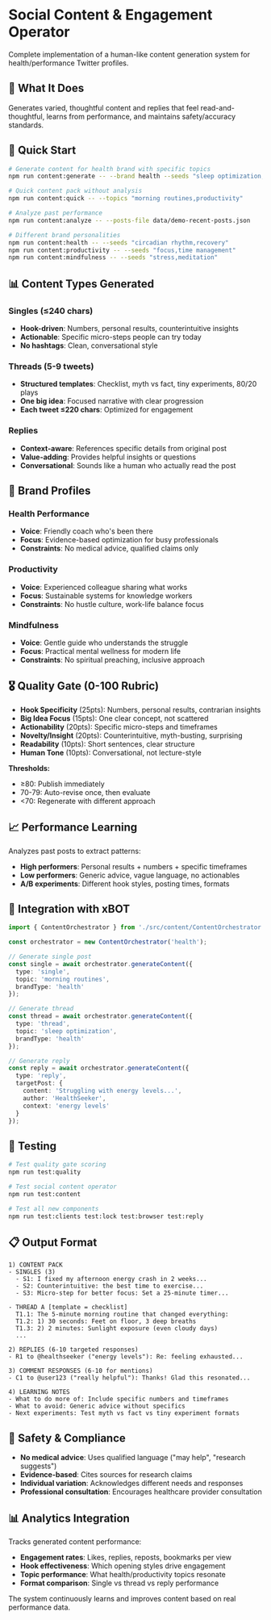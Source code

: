 # Social Content & Engagement Operator

Complete implementation of a human-like content generation system for health/performance Twitter profiles.

## 🎯 What It Does

Generates varied, thoughtful content and replies that feel read-and-thoughtful, learns from performance, and maintains safety/accuracy standards.

## 🚀 Quick Start

```bash
# Generate content for health brand with specific topics
npm run content:generate -- --brand health --seeds "sleep optimization,energy management"

# Quick content pack without analysis
npm run content:quick -- --topics "morning routines,productivity"

# Analyze past performance
npm run content:analyze -- --posts-file data/demo-recent-posts.json

# Different brand personalities
npm run content:health -- --seeds "circadian rhythm,recovery"
npm run content:productivity -- --seeds "focus,time management" 
npm run content:mindfulness -- --seeds "stress,meditation"
```

## 📊 Content Types Generated

### Singles (≤240 chars)
- **Hook-driven**: Numbers, personal results, counterintuitive insights
- **Actionable**: Specific micro-steps people can try today
- **No hashtags**: Clean, conversational style

### Threads (5-9 tweets)
- **Structured templates**: Checklist, myth vs fact, tiny experiments, 80/20 plays
- **One big idea**: Focused narrative with clear progression
- **Each tweet ≤220 chars**: Optimized for engagement

### Replies
- **Context-aware**: References specific details from original post
- **Value-adding**: Provides helpful insights or questions
- **Conversational**: Sounds like a human who actually read the post

## 🎨 Brand Profiles

### Health Performance
- **Voice**: Friendly coach who's been there
- **Focus**: Evidence-based optimization for busy professionals
- **Constraints**: No medical advice, qualified claims only

### Productivity
- **Voice**: Experienced colleague sharing what works
- **Focus**: Sustainable systems for knowledge workers
- **Constraints**: No hustle culture, work-life balance focus

### Mindfulness
- **Voice**: Gentle guide who understands the struggle
- **Focus**: Practical mental wellness for modern life
- **Constraints**: No spiritual preaching, inclusive approach

## 🎖️ Quality Gate (0-100 Rubric)

- **Hook Specificity** (25pts): Numbers, personal results, contrarian insights
- **Big Idea Focus** (15pts): One clear concept, not scattered
- **Actionability** (20pts): Specific micro-steps and timeframes
- **Novelty/Insight** (20pts): Counterintuitive, myth-busting, surprising
- **Readability** (10pts): Short sentences, clear structure
- **Human Tone** (10pts): Conversational, not lecture-style

**Thresholds:**
- ≥80: Publish immediately
- 70-79: Auto-revise once, then evaluate
- <70: Regenerate with different approach

## 📈 Performance Learning

Analyzes past posts to extract patterns:

- **High performers**: Personal results + numbers + specific timeframes
- **Low performers**: Generic advice, vague language, no actionables
- **A/B experiments**: Different hook styles, posting times, formats

## 🔧 Integration with xBOT

```typescript
import { ContentOrchestrator } from './src/content/ContentOrchestrator';

const orchestrator = new ContentOrchestrator('health');

// Generate single post
const single = await orchestrator.generateContent({
  type: 'single',
  topic: 'morning routines',
  brandType: 'health'
});

// Generate thread
const thread = await orchestrator.generateContent({
  type: 'thread', 
  topic: 'sleep optimization',
  brandType: 'health'
});

// Generate reply
const reply = await orchestrator.generateContent({
  type: 'reply',
  targetPost: {
    content: 'Struggling with energy levels...',
    author: 'HealthSeeker',
    context: 'energy levels'
  }
});
```

## 🧪 Testing

```bash
# Test quality gate scoring
npm run test:quality

# Test social content operator 
npm run test:content

# Test all new components
npm run test:clients test:lock test:browser test:reply
```

## 📋 Output Format

```
1) CONTENT PACK
- SINGLES (3)
  - S1: I fixed my afternoon energy crash in 2 weeks...
  - S2: Counterintuitive: the best time to exercise...
  - S3: Micro-step for better focus: Set a 25-minute timer...

- THREAD A [template = checklist]
  T1.1: The 5-minute morning routine that changed everything:
  T1.2: 1) 30 seconds: Feet on floor, 3 deep breaths
  T1.3: 2) 2 minutes: Sunlight exposure (even cloudy days)
  ...

2) REPLIES (6-10 targeted responses)
- R1 to @healthseeker ("energy levels"): Re: feeling exhausted...

3) COMMENT RESPONSES (6-10 for mentions)  
- C1 to @user123 ("really helpful"): Thanks! Glad this resonated...

4) LEARNING NOTES
- What to do more of: Include specific numbers and timeframes
- What to avoid: Generic advice without specifics
- Next experiments: Test myth vs fact vs tiny experiment formats
```

## 🚦 Safety & Compliance

- **No medical advice**: Uses qualified language ("may help", "research suggests")
- **Evidence-based**: Cites sources for research claims
- **Individual variation**: Acknowledges different needs and responses
- **Professional consultation**: Encourages healthcare provider consultation

## 📊 Analytics Integration

Tracks generated content performance:
- **Engagement rates**: Likes, replies, reposts, bookmarks per view
- **Hook effectiveness**: Which opening styles drive engagement
- **Topic performance**: What health/productivity topics resonate
- **Format comparison**: Single vs thread vs reply performance

The system continuously learns and improves content based on real performance data.
